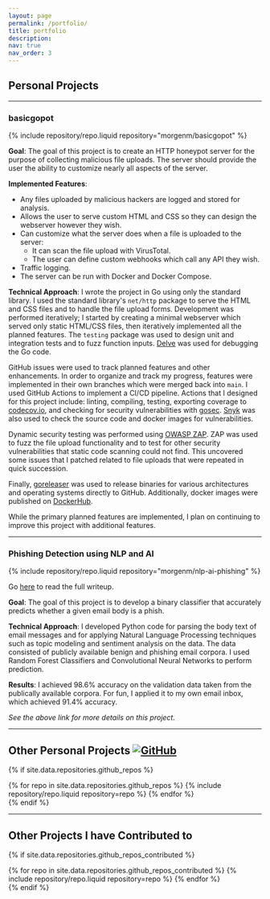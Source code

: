 ```yaml
---
layout: page
permalink: /portfolio/
title: portfolio
description:
nav: true
nav_order: 3
---
```


## Personal Projects

---

### basicgopot

<div>{% include repository/repo.liquid repository="morgenm/basicgopot" %} </div>

**Goal**: The goal of this project is to create an HTTP honeypot server for the purpose of collecting malicious file uploads. The server should provide the user the ability to customize nearly all aspects of the server.

**Implemented Features**:

- Any files uploaded by malicious hackers are logged and stored for analysis.
- Allows the user to serve custom HTML and CSS so they can design the webserver however they wish.
- Can customize what the server does when a file is uploaded to the server:
  - It can scan the file upload with VirusTotal.
  - The user can define custom webhooks which call any API they wish.
- Traffic logging.
- The server can be run with Docker and Docker Compose.

**Technical Approach**: I wrote the project in Go using only the standard library. I used the standard library's `net/http` package to serve the HTML and CSS files and to handle the file upload forms. Development was performed iteratively; I started by creating a minimal webserver which served only static HTML/CSS files, then iteratively implemented all the planned features. The `testing` package was used to design unit and integration tests and to fuzz function inputs. [Delve](https://github.com/go-delve/delve) was used for debugging the Go code.

GitHub issues were used to track planned features and other enhancements. In order to organize and track my progress, features were implemented in their own branches which were merged back into `main`. I used GitHub Actions to implement a CI/CD pipeline. Actions that I designed for this project include: linting, compiling, testing, exporting coverage to [codecov.io](https://codecov.io/gh/morgenm/basicgopot), and checking for security vulnerabilities with [gosec](https://github.com/securego/gosec). [Snyk](https://snyk.io) was also used to check the source code and docker images for vulnerabilities.

Dynamic security testing was performed using [OWASP ZAP](https://www.zaproxy.org/). ZAP was used to fuzz the file upload functionality and to test for other security vulnerabilities that static code scanning could not find. This uncovered some issues that I patched related to file uploads that were repeated in quick succession.

Finally, [goreleaser](https://goreleaser.com/) was used to release binaries for various architectures and operating systems directly to GitHub. Additionally, docker images were published on [DockerHub](https://hub.docker.com/r/morgenm/basicgopot/).

While the primary planned features are implemented, I plan on continuing to improve this project with additional features.

---

### Phishing Detection using NLP and AI

<div>{% include repository/repo.liquid repository="morgenm/nlp-ai-phishing" %}</div>

Go [here](/blog/2023/phishing-detection-ai/) to read the full writeup.

**Goal**: The goal of this project is to develop a binary classifier that accurately predicts whether a given email body is a phish.

**Technical Approach**: I developed Python code for parsing the body text of email messages and for applying Natural Language Processing techniques such as topic modeling and sentiment analysis on the data. The data consisted of publicly available benign and phishing email corpora. I used Random Forest Classifiers and Convolutional Neural Networks to perform prediction.

**Results**: I achieved 98.6% accuracy on the validation data taken from the publically available corpora. For fun, I applied it to my own email inbox, which achieved 91.4% accuracy.

_See the above link for more details on this project._

---

## Other Personal Projects [![GitHub](https://img.shields.io/badge/GitHub-blue?style=for-the-badge&logo=github&logoColor=white)](https://github.com/morgenm)

{% if site.data.repositories.github_repos %}

<div class="repositories d-flex flex-wrap flex-md-row flex-column justify-content-between align-items-center">
  {% for repo in site.data.repositories.github_repos %}
    {% include repository/repo.liquid repository=repo %}
  {% endfor %}
</div>
{% endif %}

---

## Other Projects I have Contributed to

{% if site.data.repositories.github_repos_contributed %}

<div class="repositories d-flex flex-wrap flex-md-row flex-column justify-content-between align-items-center">
  {% for repo in site.data.repositories.github_repos_contributed %}
    {% include repository/repo.liquid repository=repo %}
  {% endfor %}
</div>
{% endif %}
